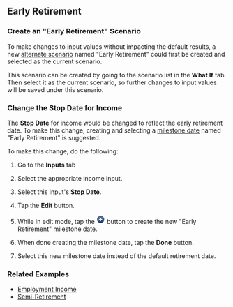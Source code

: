 ## Early Retirement

### Create an "Early Retirement" Scenario

To make changes to input values without impacting
the default results, a new [alternate scenario][1] named "Early Retirement"
could first be created and selected as the current scenario. 

This scenario can be created by going to the scenario list in the 
__What If__ tab. Then select it as the current scenario, so further changes 
to input values will be saved under this scenario.

### Change the Stop Date for Income

The __Stop Date__ for income would be changed to reflect the early 
retirement date. To make this change, creating and selecting 
a [milestone date][2] named "Early Retirement" is suggested.

To make this change, do the following:

1. Go to the __Inputs__ tab

2. Select the appropriate income input. 

3. Select this input's __Stop Date__. 

4. Tap the __Edit__ button.

5. While in edit mode, tap the ![add milestone][5] button to create the new "Early Retirement" milestone date.

6. When done creating the milestone date, tap the __Done__ button.

7. Select this new milestone date instead of the default retirement date.

<!-- TBD
### Changing Other Retirement Related Inputs

### Moving the Early Retirement Date
-->

### Related Examples

* [Employment Income][3]
* [Semi-Retirement][4]

[1]:scenario.html
[2]:milestoneDate.html
[3]:recipeEmploymentIncome.html
[4]:recipeSemiRetirement.html
[5]:buttonadd.png